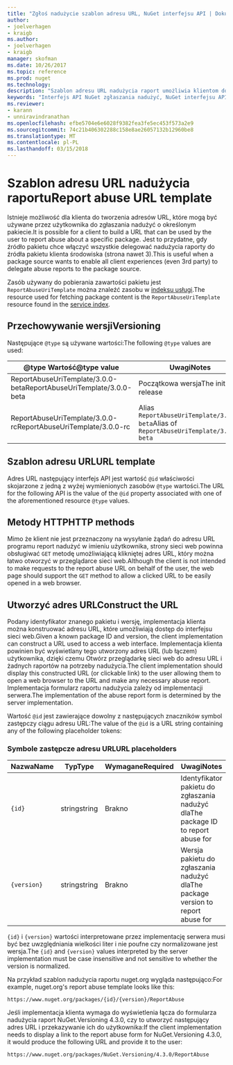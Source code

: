 ```yaml
---
title: "Zgłoś nadużycie szablon adresu URL, NuGet interfejsu API | Dokumentacja firmy Microsoft"
author:
- joelverhagen
- kraigb
ms.author:
- joelverhagen
- kraigb
manager: skofman
ms.date: 10/26/2017
ms.topic: reference
ms.prod: nuget
ms.technology: 
description: "Szablon adresu URL nadużycia raport umożliwia klientom do wyświetlenia łącza nadużycia raportu w jego interfejsie użytkownika."
keywords: "Interfejs API NuGet zgłaszania nadużyć, NuGet interfejsu API plików zgodne, szablon adres URL raportu nuget.org"
ms.reviewer:
- karann
- unniravindranathan
ms.openlocfilehash: efbe5704e6e6028f9382fea3fe5ec453f573a2e9
ms.sourcegitcommit: 74c21b406302288c158e8ae26057132b12960be8
ms.translationtype: MT
ms.contentlocale: pl-PL
ms.lasthandoff: 03/15/2018
---
```

# <a name="report-abuse-url-template"></a><span data-ttu-id="ce48a-104">Szablon adresu URL nadużycia raportu</span><span class="sxs-lookup"><span data-stu-id="ce48a-104">Report abuse URL template</span></span>

<span data-ttu-id="ce48a-105">Istnieje możliwość dla klienta do tworzenia adresów URL, które mogą być używane przez użytkownika do zgłaszania nadużyć o określonym pakiecie.</span><span class="sxs-lookup"><span data-stu-id="ce48a-105">It is possible for a client to build a URL that can be used by the user to report abuse about a specific package.</span></span> <span data-ttu-id="ce48a-106">Jest to przydatne, gdy źródło pakietu chce włączyć wszystkie delegować nadużycia raporty do źródła pakietu klienta środowiska (strona nawet 3).</span><span class="sxs-lookup"><span data-stu-id="ce48a-106">This is useful when a package source wants to enable all client experiences (even 3rd party) to delegate abuse reports to the package source.</span></span>

<span data-ttu-id="ce48a-107">Zasób używany do pobierania zawartości pakietu jest `ReportAbuseUriTemplate` można znaleźć zasobu w [indeksu usługi](service-index.md).</span><span class="sxs-lookup"><span data-stu-id="ce48a-107">The resource used for fetching package content is the `ReportAbuseUriTemplate` resource found in the [service index](service-index.md).</span></span>

## <a name="versioning"></a><span data-ttu-id="ce48a-108">Przechowywanie wersji</span><span class="sxs-lookup"><span data-stu-id="ce48a-108">Versioning</span></span>

<span data-ttu-id="ce48a-109">Następujące `@type` są używane wartości:</span><span class="sxs-lookup"><span data-stu-id="ce48a-109">The following `@type` values are used:</span></span>

<span data-ttu-id="ce48a-110">@type Wartość</span><span class="sxs-lookup"><span data-stu-id="ce48a-110">@type value</span></span>                       | <span data-ttu-id="ce48a-111">Uwagi</span><span class="sxs-lookup"><span data-stu-id="ce48a-111">Notes</span></span>
--------------------------------- | -----
<span data-ttu-id="ce48a-112">ReportAbuseUriTemplate/3.0.0-beta</span><span class="sxs-lookup"><span data-stu-id="ce48a-112">ReportAbuseUriTemplate/3.0.0-beta</span></span> | <span data-ttu-id="ce48a-113">Początkowa wersja</span><span class="sxs-lookup"><span data-stu-id="ce48a-113">The initial release</span></span>
<span data-ttu-id="ce48a-114">ReportAbuseUriTemplate/3.0.0-rc</span><span class="sxs-lookup"><span data-stu-id="ce48a-114">ReportAbuseUriTemplate/3.0.0-rc</span></span>   | <span data-ttu-id="ce48a-115">Alias `ReportAbuseUriTemplate/3.0.0-beta`</span><span class="sxs-lookup"><span data-stu-id="ce48a-115">Alias of `ReportAbuseUriTemplate/3.0.0-beta`</span></span>

## <a name="url-template"></a><span data-ttu-id="ce48a-116">Szablon adresu URL</span><span class="sxs-lookup"><span data-stu-id="ce48a-116">URL template</span></span>

<span data-ttu-id="ce48a-117">Adres URL następujący interfejs API jest wartość `@id` właściwości skojarzone z jedną z wyżej wymienionych zasobów `@type` wartości.</span><span class="sxs-lookup"><span data-stu-id="ce48a-117">The URL for the following API is the value of the `@id` property associated with one of the aforementioned resource `@type` values.</span></span>

## <a name="http-methods"></a><span data-ttu-id="ce48a-118">Metody HTTP</span><span class="sxs-lookup"><span data-stu-id="ce48a-118">HTTP methods</span></span>

<span data-ttu-id="ce48a-119">Mimo że klient nie jest przeznaczony na wysyłanie żądań do adresu URL programu report nadużyć w imieniu użytkownika, strony sieci web powinna obsługiwać `GET` metodę umożliwiającą klikniętej adres URL, który można łatwo otworzyć w przeglądarce sieci web.</span><span class="sxs-lookup"><span data-stu-id="ce48a-119">Although the client is not intended to make requests to the report abuse URL on behalf of the user, the web page should support the `GET` method to allow a clicked URL to be easily opened in a web browser.</span></span>

## <a name="construct-the-url"></a><span data-ttu-id="ce48a-120">Utworzyć adres URL</span><span class="sxs-lookup"><span data-stu-id="ce48a-120">Construct the URL</span></span>

<span data-ttu-id="ce48a-121">Podany identyfikator znanego pakietu i wersję, implementacja klienta można konstruować adresu URL, które umożliwiają dostęp do interfejsu sieci web.</span><span class="sxs-lookup"><span data-stu-id="ce48a-121">Given a known package ID and version, the client implementation can construct a URL used to access a web interface.</span></span> <span data-ttu-id="ce48a-122">Implementacja klienta powinien być wyświetlany tego utworzony adres URL (lub łączem) użytkownika, dzięki czemu Otwórz przeglądarkę sieci web do adresu URL i żadnych raportów na potrzeby nadużycia.</span><span class="sxs-lookup"><span data-stu-id="ce48a-122">The client implementation should display this constructed URL (or clickable link) to the user allowing them to open a web browser to the URL and make any necessary abuse report.</span></span> <span data-ttu-id="ce48a-123">Implementacja formularz raportu nadużycia zależy od implementacji serwera.</span><span class="sxs-lookup"><span data-stu-id="ce48a-123">The implementation of the abuse report form is determined by the server implementation.</span></span>

<span data-ttu-id="ce48a-124">Wartość `@id` jest zawierające dowolny z następujących znaczników symbol zastępczy ciągu adresu URL:</span><span class="sxs-lookup"><span data-stu-id="ce48a-124">The value of the `@id` is a URL string containing any of the following placeholder tokens:</span></span>

### <a name="url-placeholders"></a><span data-ttu-id="ce48a-125">Symbole zastępcze adresu URL</span><span class="sxs-lookup"><span data-stu-id="ce48a-125">URL placeholders</span></span>

<span data-ttu-id="ce48a-126">Nazwa</span><span class="sxs-lookup"><span data-stu-id="ce48a-126">Name</span></span>        | <span data-ttu-id="ce48a-127">Typ</span><span class="sxs-lookup"><span data-stu-id="ce48a-127">Type</span></span>    | <span data-ttu-id="ce48a-128">Wymagane</span><span class="sxs-lookup"><span data-stu-id="ce48a-128">Required</span></span> | <span data-ttu-id="ce48a-129">Uwagi</span><span class="sxs-lookup"><span data-stu-id="ce48a-129">Notes</span></span>
----------- | ------- | -------- | -----
`{id}`      | <span data-ttu-id="ce48a-130">string</span><span class="sxs-lookup"><span data-stu-id="ce48a-130">string</span></span>  | <span data-ttu-id="ce48a-131">Brak</span><span class="sxs-lookup"><span data-stu-id="ce48a-131">no</span></span>       | <span data-ttu-id="ce48a-132">Identyfikator pakietu do zgłaszania nadużyć dla</span><span class="sxs-lookup"><span data-stu-id="ce48a-132">The package ID to report abuse for</span></span>
`{version}` | <span data-ttu-id="ce48a-133">string</span><span class="sxs-lookup"><span data-stu-id="ce48a-133">string</span></span>  | <span data-ttu-id="ce48a-134">Brak</span><span class="sxs-lookup"><span data-stu-id="ce48a-134">no</span></span>       | <span data-ttu-id="ce48a-135">Wersja pakietu do zgłaszania nadużyć dla</span><span class="sxs-lookup"><span data-stu-id="ce48a-135">The package version to report abuse for</span></span>

<span data-ttu-id="ce48a-136">`{id}` i `{version}` wartości interpretowane przez implementację serwera musi być bez uwzględniania wielkości liter i nie poufne czy normalizowane jest wersja.</span><span class="sxs-lookup"><span data-stu-id="ce48a-136">The `{id}` and `{version}` values interpreted by the server implementation must be case insensitive and not sensitive to whether the version is normalized.</span></span>

<span data-ttu-id="ce48a-137">Na przykład szablon nadużycia raportu nuget.org wygląda następująco:</span><span class="sxs-lookup"><span data-stu-id="ce48a-137">For example, nuget.org's report abuse template looks like this:</span></span>

    https://www.nuget.org/packages/{id}/{version}/ReportAbuse

<span data-ttu-id="ce48a-138">Jeśli implementacja klienta wymaga do wyświetlenia łącza do formularza nadużycia raport NuGet.Versioning 4.3.0, czy to utworzyć następujący adres URL i przekazywanie ich do użytkownika:</span><span class="sxs-lookup"><span data-stu-id="ce48a-138">If the client implementation needs to display a link to the report abuse form for NuGet.Versioning 4.3.0, it would produce the following URL and provide it to the user:</span></span>

    https://www.nuget.org/packages/NuGet.Versioning/4.3.0/ReportAbuse
